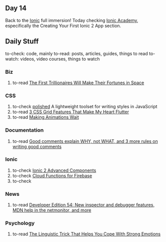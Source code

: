 ## Day 14

  Back to the [Ionic](http://ionicframework.com/) full immersion! Today checking [Ionic Academy](https://ionicacademy.com), especifically the Creating Your First Ionic 2 App section.

## Daily Stuff

  to-check: code, mainly
  to-read: posts, articles, guides, things to read
  to-watch: videos, video courses, things to watch

### Biz

  1. to-read [The First Trillionaires Will Make Their Fortunes in Space](http://bigthink.com/think-tank/the-first-trillionaires-will-make-their-fortunes-in-space)

### CSS

  1. to-check [polished](https://github.com/styled-components/polished) A lightweight toolset for writing styles in JavaScript
  1. to-read [3 CSS Grid Features That Make My Heart Flutter](https://una.im/css-grid/)
  1. to-read [Making Animations Wait](https://css-tricks.com/making-animations-wait/)

### Documentation

  1. to-read [Good comments explain WHY, not WHAT, and 3 more rules on writing good comments](https://dev.to/andreasklinger/comments-explain-why-not-what-and-2-more-rules-on-writing-good-comments)

### Ionic

  1. to-check [Ionic 2 Advanced Components](https://github.com/yannbf/ionic2-components)
  1. to-check [Cloud Functions for Firebase](https://firebase.google.com/docs/functions/)
  1. to-check [](https://ionicacademy.com)

### News

  1. to-read [Developer Edition 54: New inspector and debugger features, MDN help in the netmonitor, and more](https://hacks.mozilla.org/2017/03/developer-edition-54-new-inspector-and-debugger-features/)

### Psychology

  1. to-read [The Linguistic Trick That Helps You Cope With Strong Emotions](http://www.spring.org.uk/2017/03/linguistic-trick-emotions.php)